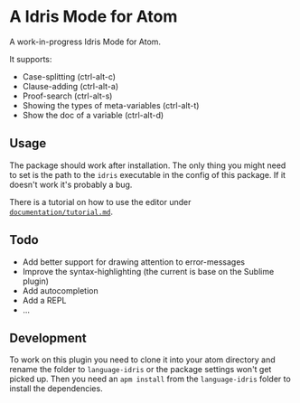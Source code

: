 # A Idris Mode for Atom

A work-in-progress Idris Mode for Atom.

It supports:

 - Case-splitting (ctrl-alt-c)
 - Clause-adding (ctrl-alt-a)
 - Proof-search (ctrl-alt-s)
 - Showing the types of meta-variables (ctrl-alt-t)
 - Show the doc of a variable (ctrl-alt-d)

## Usage

The package should work after installation. The only thing you might need to
set is the path to the `idris` executable in the config of this package.
If it doesn't work it's probably a bug.

There is a tutorial on how to use the editor under [`documentation/tutorial.md`](https://github.com/idris-hackers/atom-language-idris/blob/master/documentation/tutorial.md).

## Todo

 - Add better support for drawing attention to error-messages
 - Improve the syntax-highlighting (the current is base on the Sublime plugin)
 - Add autocompletion
 - Add a REPL
 - ...

## Development

To work on this plugin you need to clone it into your atom directory
and rename the folder to `language-idris` or the package settings won't get picked up.
Then you need an `apm install` from the `language-idris` folder to install the dependencies.
